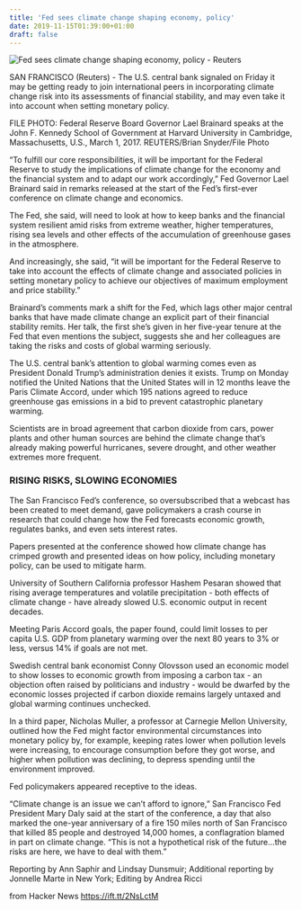 ```yaml
---
title: 'Fed sees climate change shaping economy, policy'
date: 2019-11-15T01:39:00+01:00
draft: false
---
```


![](https://s4.reutersmedia.net/resources/r/?m=02&d=20191108&t=2&i=1449957469&w=1200&r=LYNXMPEFA71KS "  Fed sees climate change shaping economy, policy - Reuters")  

SAN FRANCISCO (Reuters) - The U.S. central bank signaled on Friday it may be getting ready to join international peers in incorporating climate change risk into its assessments of financial stability, and may even take it into account when setting monetary policy.

FILE PHOTO: Federal Reserve Board Governor Lael Brainard speaks at the John F. Kennedy School of Government at Harvard University in Cambridge, Massachusetts, U.S., March 1, 2017. REUTERS/Brian Snyder/File Photo

“To fulfill our core responsibilities, it will be important for the Federal Reserve to study the implications of climate change for the economy and the financial system and to adapt our work accordingly,” Fed Governor Lael Brainard said in remarks released at the start of the Fed’s first-ever conference on climate change and economics.

The Fed, she said, will need to look at how to keep banks and the financial system resilient amid risks from extreme weather, higher temperatures, rising sea levels and other effects of the accumulation of greenhouse gases in the atmosphere.

And increasingly, she said, “it will be important for the Federal Reserve to take into account the effects of climate change and associated policies in setting monetary policy to achieve our objectives of maximum employment and price stability.”

Brainard’s comments mark a shift for the Fed, which lags other major central banks that have made climate change an explicit part of their financial stability remits. Her talk, the first she’s given in her five-year tenure at the Fed that even mentions the subject, suggests she and her colleagues are taking the risks and costs of global warming seriously.

The U.S. central bank’s attention to global warming comes even as President Donald Trump’s administration denies it exists. Trump on Monday notified the United Nations that the United States will in 12 months leave the Paris Climate Accord, under which 195 nations agreed to reduce greenhouse gas emissions in a bid to prevent catastrophic planetary warming.

Scientists are in broad agreement that carbon dioxide from cars, power plants and other human sources are behind the climate change that’s already making powerful hurricanes, severe drought, and other weather extremes more frequent.

### RISING RISKS, SLOWING ECONOMIES

The San Francisco Fed’s conference, so oversubscribed that a webcast has been created to meet demand, gave policymakers a crash course in research that could change how the Fed forecasts economic growth, regulates banks, and even sets interest rates.

Papers presented at the conference showed how climate change has crimped growth and presented ideas on how policy, including monetary policy, can be used to mitigate harm.

University of Southern California professor Hashem Pesaran showed that rising average temperatures and volatile precipitation - both effects of climate change - have already slowed U.S. economic output in recent decades.

Meeting Paris Accord goals, the paper found, could limit losses to per capita U.S. GDP from planetary warming over the next 80 years to 3% or less, versus 14% if goals are not met.

Swedish central bank economist Conny Olovsson used an economic model to show losses to economic growth from imposing a carbon tax - an objection often raised by politicians and industry - would be dwarfed by the economic losses projected if carbon dioxide remains largely untaxed and global warming continues unchecked.

In a third paper, Nicholas Muller, a professor at Carnegie Mellon University, outlined how the Fed might factor environmental circumstances into monetary policy by, for example, keeping rates lower when pollution levels were increasing, to encourage consumption before they got worse, and higher when pollution was declining, to depress spending until the environment improved.

Fed policymakers appeared receptive to the ideas.

“Climate change is an issue we can’t afford to ignore,” San Francisco Fed President Mary Daly said at the start of the conference, a day that also marked the one-year anniversary of a fire 150 miles north of San Francisco that killed 85 people and destroyed 14,000 homes, a conflagration blamed in part on climate change. “This is not a hypothetical risk of the future...the risks are here, we have to deal with them.”

Reporting by Ann Saphir and Lindsay Dunsmuir; Additional reporting by Jonnelle Marte in New York; Editing by Andrea Ricci

  
  
from Hacker News https://ift.tt/2NsLctM